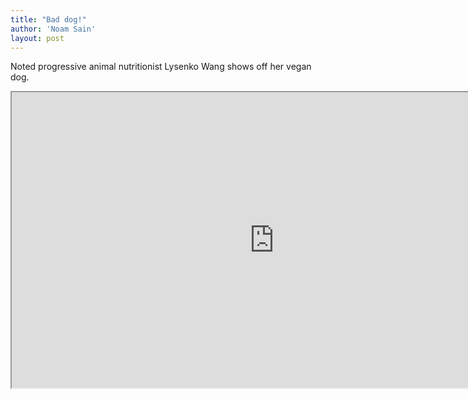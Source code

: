 ```yaml
---
title: "Bad dog!"
author: 'Noam Sain'
layout: post
---
```


Noted progressive animal nutritionist Lysenko Wang shows off her vegan dog.

<iframe height="473" src="https://www.youtube.com/embed/xGzeDurfuF8?feature=oembed" title="My dog is a vegetarian" width="840"></iframe>

